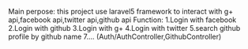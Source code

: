 Main perpose: this project use laravel5 framework to interact with g+ api,facebook api,twitter api,github api
Function:
1.Login with facebook
2.Login with github
3.Login with g+
4.Login with twitter
5.search github profile by github name
7....
(Auth/AuthController,GithubController)
